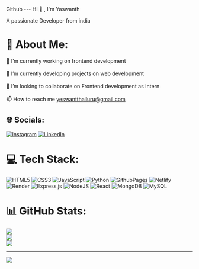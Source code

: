 Github --- 
HI 👋 , I'm Yaswanth

A passionate Developer from india 

# 💫 About Me:
🔭 I’m currently working on frontend development<br><br>🌱 I’m currently developing projects on web development<br><br>👯 I’m looking to collaborate on Frontend development as Intern<br><br>📫 How to reach me yeswantthalluru@gmail.com


## 🌐 Socials:
[![Instagram](https://img.shields.io/badge/Instagram-%23E4405F.svg?logo=Instagram&logoColor=white)](https://instagram.com/cool_boy_yash_143) [![LinkedIn](https://img.shields.io/badge/LinkedIn-%230077B5.svg?logo=linkedin&logoColor=white)](https://linkedin.com/in/thalluru-yaswanth) 

# 💻 Tech Stack:
![HTML5](https://img.shields.io/badge/html5-%23E34F26.svg?style=for-the-badge&logo=html5&logoColor=white) ![CSS3](https://img.shields.io/badge/css3-%231572B6.svg?style=for-the-badge&logo=css3&logoColor=white) ![JavaScript](https://img.shields.io/badge/javascript-%23323330.svg?style=for-the-badge&logo=javascript&logoColor=%23F7DF1E) ![Python](https://img.shields.io/badge/python-3670A0?style=for-the-badge&logo=python&logoColor=ffdd54) ![GithubPages](https://img.shields.io/badge/github%20pages-121013?style=for-the-badge&logo=github&logoColor=white) ![Netlify](https://img.shields.io/badge/netlify-%23000000.svg?style=for-the-badge&logo=netlify&logoColor=#00C7B7) ![Render](https://img.shields.io/badge/Render-%46E3B7.svg?style=for-the-badge&logo=render&logoColor=white) ![Express.js](https://img.shields.io/badge/express.js-%23404d59.svg?style=for-the-badge&logo=express&logoColor=%2361DAFB) ![NodeJS](https://img.shields.io/badge/node.js-6DA55F?style=for-the-badge&logo=node.js&logoColor=white) ![React](https://img.shields.io/badge/react-%2320232a.svg?style=for-the-badge&logo=react&logoColor=%2361DAFB) ![MongoDB](https://img.shields.io/badge/MongoDB-%234ea94b.svg?style=for-the-badge&logo=mongodb&logoColor=white) ![MySQL](https://img.shields.io/badge/mysql-4479A1.svg?style=for-the-badge&logo=mysql&logoColor=white)
# 📊 GitHub Stats:
![](https://github-readme-stats.vercel.app/api?username=TeamMembers6&theme=dark&hide_border=false&include_all_commits=false&count_private=false)<br/>
![](https://github-readme-streak-stats.herokuapp.com/?user=TeamMembers6&theme=dark&hide_border=false)<br/>
![](https://github-readme-stats.vercel.app/api/top-langs/?username=TeamMembers6&theme=dark&hide_border=false&include_all_commits=false&count_private=false&layout=compact)

---
[![](https://visitcount.itsvg.in/api?id=TeamMembers6&icon=0&color=0)](https://visitcount.itsvg.in)

<!-- Proudly created with GPRM ( https://gprm.itsvg.in ) -->
